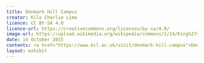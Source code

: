 ```yaml
---
title: Denmark Hill Campus
creator: Kilo Charlie Lima
licence: CC BY-SA 4.0
licence-url: https://creativecommons.org/licenses/by-sa/4.0/
image-url: https://upload.wikimedia.org/wikipedia/commons/2/24/King%27s_College_Hospital1.jpg
date: 14 October 2015
contents: <a href="https://www.kcl.ac.uk/visit/denmark-hill-campus">Denmark Hill Campus</a> is located in the London Borough of Southwark, in Camberwell. King's College Hospital, Maudsley Hospital and the Dental Institute are located on the campus. This campus is King's College London's only campus that is not on either side of the Thames and is relatively far south of the city centre. The relative distance from the city centre, on the other hand, provides students living here with more cost-effective accommodation options, allowing them to enjoy the surrounding bars, restaurants, gyms, and other recreational facilities at a lower cost than in the city centre. Postcode：<a href="https://www.google.co.uk/maps/place/David+Goldberg+Centre+for+Health+Services+Research,+16+De+Crespigny+Park,+London+SE5+8AF/@51.4703896,-0.0871367,16.53z/data=!4m5!3m4!1s0x487603819e5e6541:0x3419a99dbd1b0a13!8m2!3d51.4704323!4d-0.0892446">SE5 8AF</a>.
layout: exhibit
---
```

